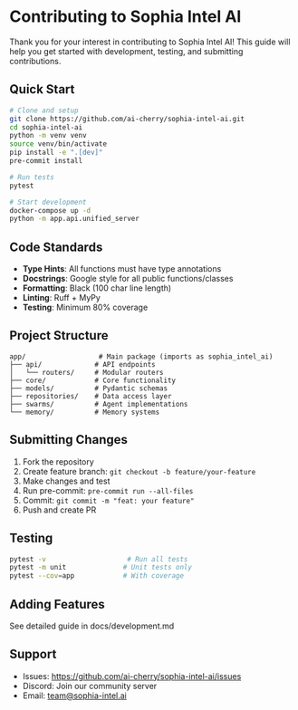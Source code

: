 # Contributing to Sophia Intel AI

Thank you for your interest in contributing to Sophia Intel AI! This guide will help you get started with development, testing, and submitting contributions.

## Quick Start

```bash
# Clone and setup
git clone https://github.com/ai-cherry/sophia-intel-ai.git
cd sophia-intel-ai
python -m venv venv
source venv/bin/activate
pip install -e ".[dev]"
pre-commit install

# Run tests
pytest

# Start development
docker-compose up -d
python -m app.api.unified_server
```

## Code Standards

- **Type Hints**: All functions must have type annotations
- **Docstrings**: Google style for all public functions/classes
- **Formatting**: Black (100 char line length)
- **Linting**: Ruff + MyPy
- **Testing**: Minimum 80% coverage

## Project Structure

```
app/                  # Main package (imports as sophia_intel_ai)
├── api/             # API endpoints
│   └── routers/     # Modular routers
├── core/            # Core functionality
├── models/          # Pydantic schemas
├── repositories/    # Data access layer
├── swarms/          # Agent implementations
└── memory/          # Memory systems
```

## Submitting Changes

1. Fork the repository
2. Create feature branch: `git checkout -b feature/your-feature`
3. Make changes and test
4. Run pre-commit: `pre-commit run --all-files`
5. Commit: `git commit -m "feat: your feature"`
6. Push and create PR

## Testing

```bash
pytest -v                    # Run all tests
pytest -m unit              # Unit tests only
pytest --cov=app            # With coverage
```

## Adding Features

See detailed guide in docs/development.md

## Support

- Issues: https://github.com/ai-cherry/sophia-intel-ai/issues
- Discord: Join our community server
- Email: team@sophia-intel.ai
